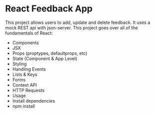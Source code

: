 # React Feedback App
This project allows users to add, update and delete feedback. It uses a mock REST api with json-server.
This project goes over all of the fundamentals of React:

* Components
* JSX
* Props (proptypes, defaultprops, etc)
* State (Component & App Level)
* Styling
* Handling Events
* Lists & Keys
* Forms
* Context API
* HTTP Requests
* Usage
* Install dependencies
* npm install
